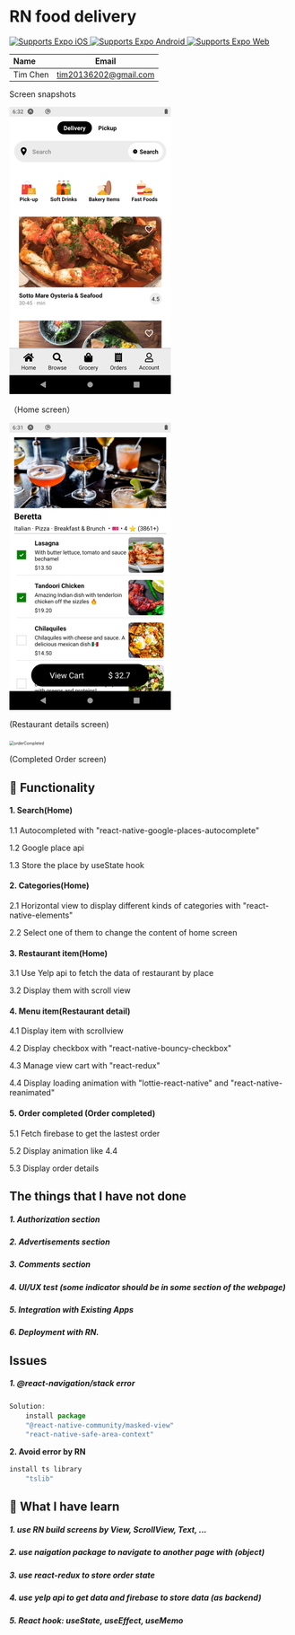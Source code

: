 # RN food delivery

<p>
  <!-- iOS -->
  <a href="https://itunes.apple.com/app/apple-store/id982107779">
    <img alt="Supports Expo iOS" longdesc="Supports Expo iOS" src="https://img.shields.io/badge/iOS-4630EB.svg?style=flat-square&logo=APPLE&labelColor=999999&logoColor=fff" />
  </a>
  <!-- Android -->
  <a href="https://play.google.com/store/apps/details?id=host.exp.exponent&referrer=blankexample">
    <img alt="Supports Expo Android" longdesc="Supports Expo Android" src="https://img.shields.io/badge/Android-4630EB.svg?style=flat-square&logo=ANDROID&labelColor=A4C639&logoColor=fff" />
  </a>
  <!-- Web -->
  <a href="https://docs.expo.dev/workflow/web/">
    <img alt="Supports Expo Web" longdesc="Supports Expo Web" src="https://img.shields.io/badge/web-4630EB.svg?style=flat-square&logo=GOOGLE-CHROME&labelColor=4285F4&logoColor=fff" />
  </a>
</p>

<!-- Tables -->

| Name     | Email                 |
| :------- | --------------------- |
| Tim Chen | tim20136202@gmail.com |

Screen snapshots

<img src=".\screenshot\Home.png" alt="Home" style="zoom: 50%;" />

（Home screen）

<img src=".\screenshot\restaurantDetail.png" alt="restaurantDetail" style="zoom: 50%;" />

(Restaurant details screen)

<img src="D:\android\UberCloneProject\screenshot\orderCompleted.png" alt="orderCompleted" style="zoom:50%;" />

(Completed Order screen)



## 🚀 Functionality

#### 1. Search(Home)

1.1 Autocompleted with "react-native-google-places-autocomplete"

1.2 Google place api

1.3 Store the place by useState hook

#### 2. Categories(Home)

2.1 Horizontal view to display different kinds of categories with "react-native-elements"

2.2 Select one of them to change the content of home screen

#### 3. Restaurant item(Home)

3.1 Use Yelp api to fetch the data of restaurant by place

3.2 Display them with scroll view

#### 4. Menu item(Restaurant detail)

4.1 Display item with scrollview

4.2 Display checkbox with "react-native-bouncy-checkbox"

4.3 Manage view cart with "react-redux"

4.4 Display loading animation with "lottie-react-native" and "react-native-reanimated"

#### 5. Order completed (Order completed)

5.1 Fetch firebase to get the lastest order

5.2 Display animation like 4.4

5.3 Display order details



## The things that I have not done

##### 1. Authorization section

##### 2. Advertisements section

##### 3. Comments section

##### 4. UI/UX test (some indicator should be in some section of the webpage)

##### 5. Integration with Existing Apps

##### 6. Deployment with RN.



## Issues

##### 1. @react-navigation/stack error

```javascript
Solution:
	install package
	"@react-native-community/masked-view"
	"react-native-safe-area-context"
```

**2. Avoid error by RN**

```javascript
install ts library
	"tslib"
```



## 📝 What I have learn

##### 1. use RN build screens by View, ScrollView, Text, ...

##### 2. use naigation package to navigate to another page with (object)

##### 3. use react-redux to store order state

##### 4. use yelp api to get data and firebase to store data (as backend)

##### 5. React hook:  useState, useEffect, useMemo

